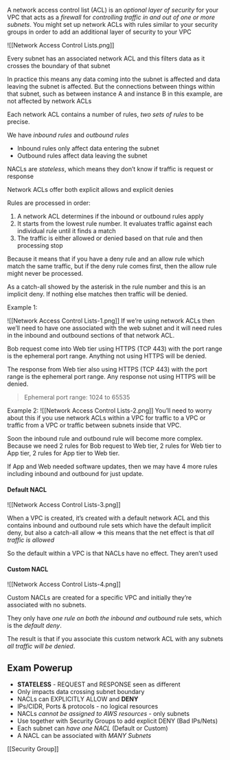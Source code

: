 A network access control list (ACL) is an *optional layer of security* for your VPC that acts as a *firewall* for *controlling traffic in and out of one or more subnets*. You might set up network ACLs with rules similar to your security groups in order to add an additional layer of security to your VPC

![[Network Access Control Lists.png]]

Every subnet has an associated network ACL and this filters data as it crosses the boundary of that subnet

In practice this means any data coming into the subnet is affected and data leaving the subnet is affected. But the connections between things within that subnet, such as between instance A and instance B in this example, are not affected by network ACLs

Each network ACL contains a number of rules, *two sets of rules* to be precise.

We have *inbound rules* and *outbound rules*

- Inbound rules only affect data entering the subnet
- Outbound rules affect data leaving the subnet

NACLs are *stateless*, which means they don’t know if traffic is request or response

Network ACLs offer both explicit allows and explicit denies

Rules are processed in order:

1. A network ACL determines if the inbound or outbound rules apply
2. It starts from the lowest rule number. It evaluates traffic against each individual rule until it finds a match
3. The traffic is either allowed or denied based on that rule and then processing stop

Because it means that if you have a deny rule and an allow rule which match the same traffic, but if the deny rule comes first, then the allow rule might never be processed.

As a catch-all showed by the asterisk in the rule number and this is an implicit deny. If nothing else matches then traffic will be denied.

Example 1:

![[Network Access Control Lists-1.png]]
If we’re using network ACLs then we’ll need to have one associated with the web subnet and it will need rules in the inbound and outbound sections of that network ACL.

Bob request come into Web tier using HTTPS (TCP 443) with the port range is the ephemeral port range. Anything not using HTTPS will be denied.

The response from Web tier also using HTTPS (TCP 443) with the port range is the ephemeral port range. Any response not using HTTPS will be denied.

> Ephemeral port range: 1024 to 65535


Example 2:
![[Network Access Control Lists-2.png]]
You’ll need to worry about this if you use network ACLs within a VPC for traffic to a VPC or traffic from a VPC or traffic between subnets inside that VPC.

Soon the inbound rule and outbound rule will become more complex. Because we need 2 rules for Bob request to Web tier, 2 rules for Web tier to App tier, 2 rules for App tier to Web tier.

If App and Web needed software updates, then we may have 4 more rules including inbound and outbound for just update.

#### Default NACL
![[Network Access Control Lists-3.png]]

When a VPC is created, it’s created with a default network ACL and this contains inbound and outbound rule sets which have the default implicit deny, but also a catch-all allow ⇒ this means that the net effect is that *all traffic is allowed*

So the default within a VPC is that NACLs have no effect. They aren’t used

#### Custom NACL
![[Network Access Control Lists-4.png]]

Custom NACLs are created for a specific VPC and initially they’re associated with no subnets.

They only have *one rule on both the inbound and outbound* rule sets, which is the *default deny*.

The result is that if you associate this custom network ACL with any subnets *all traffic will be denied*.

## Exam Powerup
- **STATELESS** - REQUEST and RESPONSE seen as different
- Only impacts data crossing subnet boundary
- NACLs can EXPLICITLY ALLOW and **DENY**
- IPs/CIDR, Ports & protocols - no logical resources
- NACLs *cannot be assigned to AWS resources* - only subnets
- Use together with Security Groups to add explicit DENY (Bad IPs/Nets)
- Each subnet can *have one NACL* (Default or Custom)
- A NACL can be associated with *MANY Subnets*

[[Security Group]]
